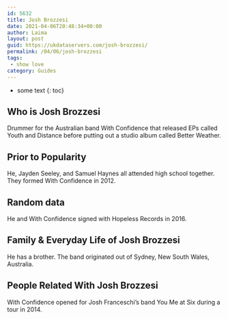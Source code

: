```yaml
---
id: 5632
title: Josh Brozzesi
date: 2021-04-06T20:48:34+00:00
author: Laima
layout: post
guid: https://ukdataservers.com/josh-brozzesi/
permalink: /04/06/josh-brozzesi
tags:
 - show love
category: Guides
---
```


* some text
{: toc}


## Who is Josh Brozzesi
                  
                  
                  
Drummer for the Australian band With Confidence that released EPs called Youth and Distance before putting out a studio album called Better Weather.
                  
              
            
              
            
                
                
                
## Prior to Popularity
                  
                  
                  
He, Jayden Seeley, and Samuel Haynes all attended high school together. They formed With Confidence in 2012.
                  
              
            
              
            
                
                
                
## Random data
                  
                  
                  
He and With Confidence signed with Hopeless Records in 2016.
                  
              
            
              
            
                
                
                
## Family & Everyday Life of Josh Brozzesi
                  
                  
                  
He has a brother. The band originated out of Sydney, New South Wales, Australia.
                  
              
            
              
            
                
                
                
## People Related With Josh Brozzesi
                  
                  
                  
With Confidence opened for Josh Franceschi&#8217;s band You Me at Six during a tour in 2014.
                  
              
            
              
            
                
              
            
              
              
            
            
              
            
          
          
          